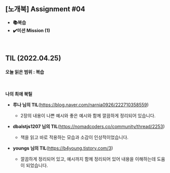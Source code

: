 ## [노개북] Assignment #04

- **📚복습**
- **✔️미션 Mission (1)**

<br>

## TIL (2022.04.25)
#### 오늘 읽은 범위 : 복습

<br>

**나의 최애 북틸**

- **루나 님의 TIL**(https://blog.naver.com/narnia0926/222710358559)
  - 2장의 내용이 나쁜 예시와 좋은 예시와 함께 깔끔하게 정리되어 있습니다.

- **dbalstjs1207 님의 TIL**(https://nomadcoders.co/community/thread/2253)
  - 책을 읽고 바로 적용하는 모습과 소감이 인상적이었습니다.

- **youngs 님의 TIL**(https://b4young.tistory.com/3)  
  - 깔끔하게 정리되어 있고, 예시까지 함께 정리되어 있어 내용을 이해하는데 도움이 되었습니다.    
  
